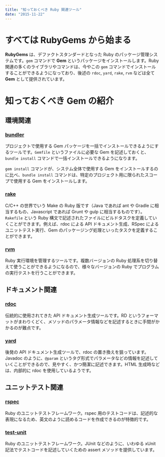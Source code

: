 ```yaml
---
title: "知っておくべき Ruby 関連ツール"
date: "2015-11-22"
---
```


すべては RubyGems から始まる
====
**RubyGems** は、デファクトスタンダードとなった Ruby のパッケージ管理システムです。`gem` コマンドで **Gem** というパッケージをインストールします。Ruby 関連の多くのライブラリやコマンドは、今やこの `gem` コマンドでインストールすることができるようになっており、後述の `rdoc`, `yard`, `rake`, `rvm` などは全て **Gem** として提供されています。

知っておくべき Gem の紹介
====

環境関連
----

### [bundler](https://rubygems.org/gems/bundler/)

プロジェクトで使用する Gem パッケージを一括でインストールできるようにするツールです。`Gemfile` というファイルに必要な Gem を記述しておくと、`bundle install` コマンドで一括インストールできるようになります。

`gem install` コマンドが、システム全体で使用する Gem をインストールするのに比べ、`bundle install` コマンドは、特定のプロジェクト用に限られたスコープで使用する Gem をインストールします。

### [rake](https://rubygems.org/gems/rake/)

C/C++ の世界でいう Make の Ruby 版です（Java であれば ant や Gradle に相当するもの、Javascript であれば Grunt や gulp に相当するものです）。`Rakefile` という Ruby 構文で記述されたファイルにビルドタスクを定義していくことができます。例えば、rdoc による API ドキュメント生成、RSpec によるユニットテスト実行、Gem のパッケージング処理といったタスクを定義することができます。

### [rvm](https://rubygems.org/gems/rvm/)

Ruby 実行環境を管理するツールです。複数バージョンの Ruby 処理系を切り替えて使うことができるようになるので、様々なバージョンの Ruby でプログラムの実行テストを行うことができます。


ドキュメント関連
----

### [rdoc](https://rubygems.org/gems/rdoc/)

伝統的に使用されてきた API ドキュメント生成ツールです。RD というフォーマットがまわりくどく、メソッドのパラメータ情報などを記述するときに手間がかかるのが難点です。

### [yard](https://rubygems.org/gems/yard/)

後発の API ドキュメント生成ツールで、rdoc の置き換えを狙っています。Javadoc のように、`@param` というタグ形式でパラメータなどの情報を記述していくことができるので、見やすく、かつ簡潔に記述できます。HTML 生成時などは、内部的に rdoc を使用しているようです。


ユニットテスト関連
----

### [rspec](https://rubygems.org/gems/rspec/)

Ruby のユニットテストフレームワーク。rspec 用のテストコードは、記述的な表現になるため、英文のように読めるコードを作成できるのが特徴的です。

### [test-unit](https://rubygems.org/gems/test-unit/)

Ruby のユニットテストフレームワーク。JUnit などのように、いわゆる xUnit 記法でテストコードを記述していくための assert メソッドを提供しています。


